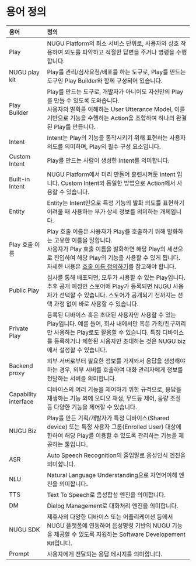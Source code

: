 # 용어 정의

| 용어 | 정의 |
| :--- | :--- |
| Play | NUGU Platform의 최소 서비스 단위로, 사용자와 상호 작용하여 의도를 파악하고 적절한 답변을 주거나 명령을 수행합니다. |
| NUGU play kit | Play를 관리/심사요청/배포를 하는 도구로, Play를 만드는 도구인 Play Builder와 함께 구성되어 있습니다. |
| Play Builder | Play를 만드는 도구로, 개발자가 아니어도 자신만의 Play를 만들 수 있도록 도와줍니다.<br>사용자의 발화를 이해하는 User Utterance Model, 이를 기반으로 기능을 수행하는 Action을 조합하여 하나의 완결된 Play를 만듭니다. |
| Intent | Intent는 Play의 기능을 동작시키기 위해 표현하는 사용자 의도를 의미하며, Play의 필수 구성 요소입니다. |
| Custom Intent | Play를 만드는 사람이 생성한 Intent를 의미합니다. | 
| Built-in Intent | NUGU Platform에서 미리 만들어 훈련시켜둔 Intent 입니다. Custom Intent와 동일한 방법으로 Action에서 사용할 수 있습니다. |
| Entity | Entity는 Intent만으로 특정 기능의 발화 의도를 표현하기 어려울 때 사용하는 부가 상세 정보를 의미하는 개체입니다. |
| Play 호출 이름 | Play 호출 이름은 사용자가 Play를 호출하기 위해 발화하는 고유한 이름을 말합니다.<br>사용자가 Play 호출 이름을 발화하면 해당 Play의 세션으로 진입하여 해당 Play의 기능을 사용할 수 있게 됩니다.<br>자세한 내용은 [호출 이름 정의하기](/nugu-play/play-registration-and-review/register-a-play.md#define-an-invocation-name)를 참고해야 합니다. |
| Public Play | 심사를 통해 배포되면, 모두가 사용할 수 있는 Play입니다. 추후 공개 예정인 스토어에 Play가 등록되면 NUGU 사용자가 선택할 수 있습니다. 스토어가 공개되기 전까지는 선택 과정 없이 바로 사용할 수 있습니다. |
| Private Play | 등록된 디바이스 혹은 초대된 사용자만 사용할 수 있는 Play입니다. 예를 들어, 회사 내에서만 혹은 가족/친구끼리만 사용하는 Play로도 활용할 수 있습니다. 특정 디바이스를 등록하거나 제한된 사용자만 초대하는 것은 NUGU biz에서 설정할 수 있습니다. |
| Backend proxy | 외부 서버로부터 필요한 정보를 가져와서 응답을 생성해야 하는 경우, 외부 서버를 호출하여 대화 관리자에게 정보를 전달하는 서버를 의미합니다. |
| Capability interface | 디바이스의 여러 기능을 제어하기 위한 규격으로, 응답을 재생하는 기능 외에 오디오 재생, 무드등 제어, 음량 조절 등 다양한 기능을 제어할 수 있습니다. |
| NUGU Biz | Play를 만든 기획/개발자가 특정 디바이스(Shared device) 또는 특정 사용자 그룹(Enrolled User) 대상에 한하여 해당 Play를 이용할 수 있도록 관리하는 기능을 제공하는 툴입니다. |
| ASR | Auto Speech Recognition의 줄임말로 음성인식 엔진을 의미합니다. |
| NLU | Natural Language Understanding으로 자연어이해 엔진을 의미합니다. |
| TTS | Text To Speech로 음성합성 엔진을 의미합니다. |
| DM | Dialog Management로 대화처리 엔진을 의미합니다. |
| NUGU SDK | 제휴사의 다양한 디바이스 또는 어플리케이션 등에서 NUGU 플랫폼에 연동하여 음성명령 기반의 NUGU 기능을 제공할 수 있도록 지원하는 Software Developement Kit입니다. |
| Prompt | 사용자에게 전달되는 응답 메시지를 의미합니다. |
